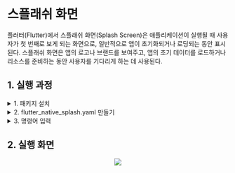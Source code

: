 # 스플래쉬 화면

플러터(Flutter)에서 스플래쉬 화면(Splash Screen)은 애플리케이션이 실행될 때 사용자가 첫 번째로 보게 되는 화면으로, 일반적으로 앱이 초기화되거나 로딩되는 동안 표시된다. 스플래쉬 화면은 앱의 로고나 브랜드를 보여주고, 앱의 초기 데이터를 로드하거나 리소스를 준비하는 동안 사용자를 기다리게 하는 데 사용된다.

## 1. 실행 과정
<details>
<summary>1. 패키지 설치</summary>
<div markdown="1">

- https://pub.dev/packages/flutter_native_splash 에서 패키지 설치

</div>
</details>

<details>
<summary>2. flutter_native_splash.yaml 만들기</summary></summary>
<div markdown="1">

 - 위 공식 문서의 READ ME 를 보면 이 파일의 예시가 있다. flutter_native_splash.yaml 이 파일을 새로 만들어 주고, 내가 원하는 로고와 배경색깔을 바꿔서 커스텀 하면 된다.
  
</div>
</details> 
<details>
<summary>3. 명령어 입력</summary>
<div markdown="1">

- Terminal에 flutter pub run flutter_native_splash:create 이 명령어를 입력하여 설정을 적용해주면 준비는 끝난다.

</div>
</details>

 ## 2. 실행 화면
<p align ="center">
 <img src = "https://github.com/user-attachments/assets/74b3792a-f4ed-4e06-828e-1f54a6f7509f">
</p>

</br>

